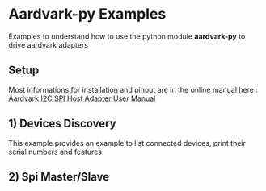 # Aardvark-py Examples

Examples to understand how to use the python module **aardvark-py** to drive aardvark adapters

## Setup

Most informations for installation and pinout are in the online manual here : [Aardvark I2C SPI Host Adapter User Manual](https://www.totalphase.com/support/articles/200468316-Aardvark-I2C-SPI-Host-Adapter-User-Manual)


## 1) Devices Discovery

This example provides an example to list connected devices, print their serial numbers and features.

## 2) Spi Master/Slave


